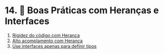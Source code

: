 # 14. 🤿 Boas Práticas com Heranças e Interfaces

1. [Rigidez do código com Herança](./01-rigidez-codigo-heranca/README.md)
2. [Alto acomplamento com Herança](./02-madrugabank/README.md)
3. [Use interfaces apenas para definir tipos](./calculadora-tempo/README.md)